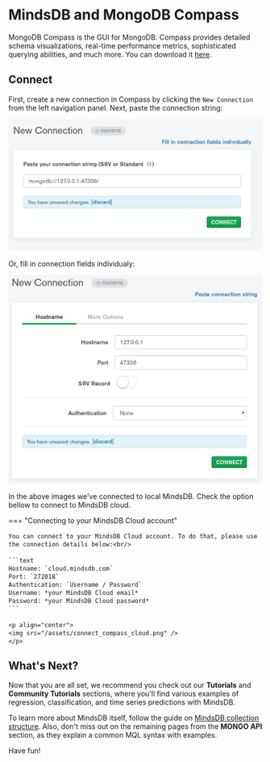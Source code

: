 # MindsDB and MongoDB Compass

MongoDB Compass is the GUI for MongoDB. Compass provides detailed schema visualizations, real-time performance metrics, sophisticated querying abilities, and much more. You can download it [here](https://www.mongodb.com/try/download/).


## Connect

First, create a new connection in Compass by clicking the `New Connection` from the left navigation panel.
Next, paste the connection string:

<p align="center">
  <img src="../assets/connect_compass_srv.png" />
</p>

Or, fill in connection fields individualy:

<p align="center">
  <img src="../assets/connect_compassm.png" />
</p>

In the above images we've connected to local MindsDB. Check the option bellow to connect to MindsDB cloud.

=== "Connecting to your MindsDB Cloud account"

    You can connect to your MindsDB Cloud account. To do that, please use the connection details below:<br/>

    ```text
    Hostname: `cloud.mindsdb.com`
    Port: `272018`
    Authentication: `Username / Password`
    Username: *your MindsDB Cloud email*
    Password: *your MindsDB Cloud password*
    ```

    <p align="center">
    <img src="/assets/connect_compass_cloud.png" />
    </p>

## What's Next?

Now that you are all set, we recommend you check out our **Tutorials** and **Community Tutorials** sections, where you'll find various examples of regression, classification, and time series predictions with MindsDB.

To learn more about MindsDB itself, follow the guide on [MindsDB collection structure](/mongo/collection-structure/). Also, don't miss out on the remaining pages from the **MONGO API** section, as they explain a common MQL syntax with examples.

Have fun!
